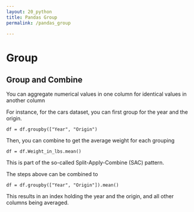 ```yaml
---
layout: 20_python
title: Pandas Group
permalink: /pandas_group

---
```


# Group

## Group and Combine

You can aggregate numerical values in one column for identical values in another column

For instance, for the cars dataset, you can first group for the year and the origin.

> 
    df = df.groupby(["Year", "Origin")

Then, you can combine to get the average weight for each grouping

>
    df = df.Weight_in_lbs.mean()

This is part of the so-called Split-Apply-Combine (SAC) pattern.

The steps above can be combined to 

>
    df = df.groupby(["Year", "Origin"]).mean()

This results in an index holding the year and the origin, and all other columns being averaged.


